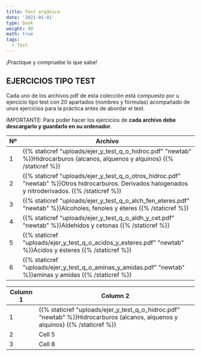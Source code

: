 ```yaml
---
title: Test orgánica
date: '2021-01-01'
type: book
weight: 40
math: true
tags:
  - Test
---
```


¡Practique y compruebe lo que sabe!

<!--more-->

## EJERCICIOS TIPO TEST

Cada uno de los archivos pdf de esta colección está compuesto por u ejercicio tipo test con 20 apartados (nombres y fórmulas) acompañado de unos ejercicios para la práctica antes de abordar el test.

IMPORTANTE: Para poder hacer los ejercicios de **cada archivo debe descargarlo y guardarlo en su ordenador**.



| Nº   | Archivo                                                      |
| ---- | ------------------------------------------------------------ |
| 1    | {{% staticref "uploads/ejer_y_test_q_o_hidroc.pdf" "newtab" %}}Hidrocarburos (alcanos, alquenos y alquinos)  {{% /staticref %}} |
| 2    | {{% staticref "uploads/ejer_y_test_q_o_otros_hidroc.pdf" "newtab" %}}Otros hidrocarburos. Derivados halogenados y nitroderivados.   {{% /staticref %}} |
| 3    | {{% staticref "uploads/ejer_y_test_q_o_alch_fen_eteres.pdf" "newtab" %}}Alcoholes, fenoles y éteres  {{% /staticref %}} |
| 4    | {{% staticref "uploads/ejer_y_test_q_o_aldh_y_cet.pdf" "newtab" %}}Aldehídos y cetonas  {{% /staticref %}} |
| 5    | {{% staticref "uploads/ejer_y_test_q_o_acidos_y_esteres.pdf" "newtab" %}}Ácidos y ésteres  {{% /staticref %}} |
| 6    | {{% staticref "uploads/ejer_y_test_q_o_aminas_y_amidas.pdf" "newtab" %}}aminas y amidas  {{% /staticref %}} |





| Column 1 | Column 2                                                     |
| -------- | ------------------------------------------------------------ |
| 1        | {{% staticref "uploads/ejer_y_test_q_o_hidroc.pdf" "newtab" %}}Hidrocarburos (alcanos, alquenos y alquinos)  {{% /staticref %}} |
| 2        | Cell 5                                                       |
| 3        | Cell 8                                                       |




